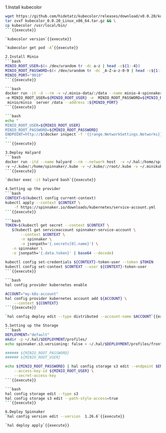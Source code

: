 1.Install kubecolor
```bash
wget https://github.com/hidetatz/kubecolor/releases/download/v0.0.20/kubecolor_0.0.20_Linux_x86_64.tar.gz && \
tar zvxf kubecolor_0.0.20_Linux_x86_64.tar.gz && \
cp kubecolor /usr/local/bin/
```{{execute}}

`kubecolor version`{{execute}}

`kubecolor get pod -A`{{execute}}

2.Install Minio
```bash
MINIO_ROOT_USER=$(< /dev/urandom tr -dc a-z | head -c${1:-4})
MINIO_ROOT_PASSWORD=$(< /dev/urandom tr -dc _A-Z-a-z-0-9 | head -c${1:-8})
MINIO_PORT="9010"
```{{execute}}

```bash
docker run -it -d --rm -v ~/.minio-data/:/data --name minio-4-spinnaker -p ${MINIO_PORT}:${MINIO_PORT} \
-e MINIO_ROOT_USER=${MINIO_ROOT_USER} -e  MINIO_ROOT_PASSWORD=${MINIO_ROOT_PASSWORD} \
 minio/minio  server /data --address :${MINIO_PORT}
```{{execute}}

```bash
echo "
MINIO_ROOT_USER=${MINIO_ROOT_USER}
MINIO_ROOT_PASSWORD=${MINIO_ROOT_PASSWORD}
ENDPOINT=http://$(docker inspect -f '{{range.NetworkSettings.Networks}}{{.IPAddress}}{{end}}' minio-4-spinnaker):${MINIO_PORT}
"
```{{execute}}

3.Deploy Halyard
```bash
docker run -itd --name halyard --rm --network host  -v ~/.hal:/home/spinnaker/.hal \
-v ~/.kube/:/home/spinnaker/.kube -v ~/.kube/:/root/.kube -v ~/.minikube/:/root/.minikube -it ghcr.io/ahmetozer/halyard-container
```{{execute}}

`docker exec -it halyard bash`{{execute}}

4.Setting up the provider
```bash
CONTEXT=$(kubectl config current-context)
kubectl apply --context $CONTEXT \
    -f https://spinnaker.io/downloads/kubernetes/service-account.yml
```{{execute}}

```bash
TOKEN=$(kubectl get secret --context $CONTEXT \
   $(kubectl get serviceaccount spinnaker-service-account \
       --context $CONTEXT \
       -n spinnaker \
       -o jsonpath='{.secrets[0].name}') \
   -n spinnaker \
   -o jsonpath='{.data.token}' | base64 --decode)
   
kubectl config set-credentials ${CONTEXT}-token-user --token $TOKEN
kubectl config set-context $CONTEXT --user ${CONTEXT}-token-user   
```{{execute}}

```bash
hal config provider kubernetes enable

ACCOUNT="my-k8s-account"
hal config provider kubernetes account add ${ACCOUNT} \
    --context ${CONTEXT}
```{{execute}}

`hal config deploy edit --type distributed --account-name $ACCOUNT`{{execute}}

5.Setting up the Storage
```bash
DEPLOYMENT="default"
mkdir -p ~/.hal/$DEPLOYMENT/profiles/
echo spinnaker.s3.versioning: false > ~/.hal/$DEPLOYMENT/profiles/front50-local.yml

###### ${MINIO_ROOT_PASSWORD}
###### ${MINIO_ROOT_USER}

echo ${MINIO_ROOT_PASSWORD} | hal config storage s3 edit --endpoint $ENDPOINT \
    --access-key-id ${MINIO_ROOT_USER} \
    --secret-access-key
```{{execute}}

```bash
hal config storage edit --type s3
hal config storage s3 edit --path-style-access=true
```{{execute}}

6.Deploy Spinnaker    
`hal config version edit --version  1.26.6`{{execute}}

`hal deploy apply`{{execute}}
